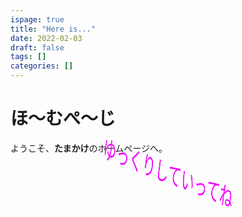 ```yaml
---
ispage: true
title: "Here is..."
date: 2022-02-03
draft: false
tags: []
categories: []
---
```


# ほ〜むぺ〜じ

ようこそ、**たまかけ**のホームページへ。  

<font size="5" class = "color"><div style="text-align:center;"><div class="rotate">ゆっくりしていってね</div></div></font>
<style>
.color {
  animation: a 1.0s linear 0s infinite;
}
@keyframes a {
  0%   { color: magenta; }
  33%  { color: cyan; }
  67%  { color: yellow; }
  100% { color: magenta; }
}
.rotate {
    display:inline-block;
    font-size: 10px;
    font-family: monospace;
    animation: b 2.0s linear 0s infinite;
}
@keyframes b {
    0% { transform: scale(1.0, 2.0) rotate(0deg); }
    50% { transform: scale(3.0, 1.0) rotate(360deg); }
    100% { transform: scale(1.0, 2.0) rotate(360deg); }
}
</style>
<br><br>